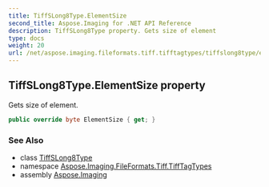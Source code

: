```yaml
---
title: TiffSLong8Type.ElementSize
second_title: Aspose.Imaging for .NET API Reference
description: TiffSLong8Type property. Gets size of element
type: docs
weight: 20
url: /net/aspose.imaging.fileformats.tiff.tifftagtypes/tiffslong8type/elementsize/
---
```

## TiffSLong8Type.ElementSize property

Gets size of element.

```csharp
public override byte ElementSize { get; }
```

### See Also

* class [TiffSLong8Type](../)
* namespace [Aspose.Imaging.FileFormats.Tiff.TiffTagTypes](../../tiffslong8type/)
* assembly [Aspose.Imaging](../../../)


